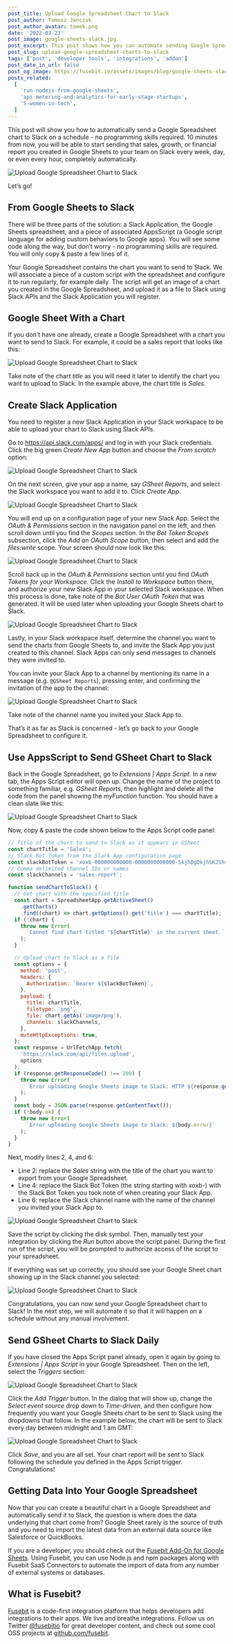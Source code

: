 ```yaml
---
post_title: Upload Google Spreadsheet Chart to Slack
post_author: Tomasz Janczuk
post_author_avatar: tomek.png
date: '2022-03-23'
post_image: google-sheets-slack.jpg
post_excerpt: This post shows how you can automate sending Google Spreadsheet charts to Slack on a schedule. No programming experience is required.
post_slug: upload-google-spreadsheet-charts-to-slack
tags: ['post', 'developer tools', 'integrations', 'addon']
post_date_in_url: false
post_og_image: https://fusebit.io/assets/images/blog/google-sheets-slack.jpg
posts_related:
  [
    'run-nodejs-from-google-sheets',
    'api-metering-and-analytics-for-early-stage-startups',
    '5-women-in-tech',
  ]
---
```


This post will show you how to automatically send a Google Spreadsheet chart to Slack on a schedule - no programming skills required. 10 minutes from now, you will be able to start sending that sales, growth, or financial report you created in Google Sheets to your team on Slack every week, day, or even every hour, completely automatically.

![Upload Google Spreadsheet Chart to Slack](blog-upload-1.png)

Let’s go!

## From Google Sheets to Slack

There will be three parts of the solution: a Slack Application, the Google Sheets spreadsheet, and a piece of associated AppsScript (a Google script language for adding custom behaviors to Google apps). You will see some code along the way, but don’t worry - no programming skills are required. You will only copy & paste a few lines of it.

Your Google Spreadsheet contains the chart you want to send to Slack. We will associate a piece of a custom script with the spreadsheet and configure it to run regularly, for example daily. The script will get an image of a chart you created in the Google Spreadsheet, and upload it as a file to Slack using Slack APIs and the Slack Application you will register.

## Google Sheet With a Chart

If you don’t have one already, create a Google Spreadsheet with a chart you want to send to Slack. For example, it could be a sales report that looks like this:

![Upload Google Spreadsheet Chart to Slack](blog-upload-2.png)

Take note of the chart _title_ as you will need it later to identify the chart you want to upload to Slack. In the example above, the chart title is _Sales_.

## Create Slack Application

You need to register a new Slack Application in your Slack workspace to be able to upload your chart to Slack using Slack APIs.

Go to <a href="https://api.slack.com/apps/" target="_blank">https://api.slack.com/apps/</a> and log in with your Slack credentials. Click the big green _Create New App_ button and choose the _From scratch_ option:

![Upload Google Spreadsheet Chart to Slack](blog-upload-3.png)

On the next screen, give your app a name, say _GSheet Reports_, and select the Slack workspace you want to add it to. Click _Create App_.

![Upload Google Spreadsheet Chart to Slack](blog-upload-4.png)

You will end up on a configuration page of your new Slack App. Select the _OAuth & Permissions_ section in the navigation panel on the left, and then scroll down until you find the _Scopes_ section. In the _Bot Token Scopes_ subsection, click the _Add an OAuth Scope_ button, then select and add the _files:write_ scope. Your screen should now look like this:

![Upload Google Spreadsheet Chart to Slack](blog-upload-5.png)

Scroll back up in the _OAuth & Permissions_ section until you find _OAuth Tokens for your Workspace_. Click the _Install to Workspace_ button there, and authorize your new Slack App in your selected Slack workspace. When this process is done, take note of the _Bot User OAuth Token_ that was generated. It will be used later when uploading your Google Sheets chart to Slack.

![Upload Google Spreadsheet Chart to Slack](blog-upload-6.png)

Lastly, in your Slack workspace itself, determine the channel you want to send the charts from Google Sheets to, and invite the Slack App you just created to this channel. Slack Apps can only send messages to channels they were invited to.

You can invite your Slack App to a channel by mentioning its name in a message (e.g. `@GSheet Reports`), pressing enter, and confirming the invitation of the app to the channel:

![Upload Google Spreadsheet Chart to Slack](blog-upload-7.png)

Take note of the channel name you invited your Slack App to.

That’s it as far as Slack is concerned - let’s go back to your Google Spreadsheet to configure it.

## Use AppsScript to Send GSheet Chart to Slack

Back in the Google Spreadsheet, go to _Extensions | Apps Script_. In a new tab, the Apps Script editor will open up. Change the name of the project to something familiar, e.g. _GSheet Reports_, then highlight and delete all the code from the panel showing the _myFunction_ function. You should have a clean slate like this:

![Upload Google Spreadsheet Chart to Slack](blog-upload-8.png)

Now, copy & paste the code shown below to the Apps Script code panel:

```javascript
// Title of the chart to send to Slack as it appears in GSheet
const chartTitle = 'Sales';
// Slack Bot Token from the Slack App configuration page
const slackBotToken = 'xoxb-000000000000-0000000000000-SkjhDgDkjhSKJShsSKJ';
// Comma delimited channel IDs or names
const slackChannels = 'sales-report';

function sendChartToSlack() {
  // Get chart with the specified title
  const chart = SpreadsheetApp.getActiveSheet()
    .getCharts()
    .find((chart) => chart.getOptions().get('title') === chartTitle);
  if (!chart) {
    throw new Error(
      `Cannot find chart titled '${chartTitle}' in the current sheet.`
    );
  }

  // Upload chart to Slack as a file
  const options = {
    method: 'post',
    headers: {
      Authorization: `Bearer ${slackBotToken}`,
    },
    payload: {
      title: chartTitle,
      filetype: 'png',
      file: chart.getAs('image/png'),
      channels: slackChannels,
    },
    muteHttpExceptions: true,
  };
  const response = UrlFetchApp.fetch(
    'https://slack.com/api/files.upload',
    options
  );
  if (response.getResponseCode() !== 200) {
    throw new Error(
      `Error uploading Google Sheets image to Slack: HTTP ${response.getResponseCode()}: ${response.getContentText()}`
    );
  }
  const body = JSON.parse(response.getContentText());
  if (!body.ok) {
    throw new Error(
      `Error uploading Google Sheets image to Slack: ${body.error}`
    );
  }
}
```

Next, modify lines 2, 4, and 6:

- Line 2: replace the _Sales_ string with the title of the chart you want to export from your Google Spreadsheet.
- Line 4: replace the Slack Bot Token (the string starting with _xoxb-_) with the Slack Bot Token you took note of when creating your Slack App.
- Line 6: replace the Slack channel name with the name of the channel you invited your Slack App to.

![Upload Google Spreadsheet Chart to Slack](blog-upload-9.png)

Save the script by clicking the disk symbol. Then, manually test your integration by clicking the _Run_ button above the script panel. During the first run of the script, you will be prompted to authorize access of the script to your spreadsheet.

If everything was set up correctly, you should see your Google Sheet chart showing up in the Slack channel you selected:

![Upload Google Spreadsheet Chart to Slack](blog-upload-1.png)

Congratulations, you can now send your Google Spreadsheet chart to Slack! In the next step, we will automate it so that it will happen on a schedule without any manual involvement.

## Send GSheet Charts to Slack Daily

If you have closed the Apps Script panel already, open it again by going to _Extensions | Apps Script_ in your Google Spreadsheet. Then on the left, select the _Triggers_ section:

![Upload Google Spreadsheet Chart to Slack](blog-upload-10.png)

Click the _Add Trigger_ button. In the dialog that will show up, change the _Select event source_ drop down to _Time-driven_, and then configure how frequently you want your Google Sheets chart to be sent to Slack using the dropdowns that follow. In the example below, the chart will be sent to Slack every day between midnight and 1 am GMT:

![Upload Google Spreadsheet Chart to Slack](blog-upload-11.png)

Click _Save_, and you are all set. Your chart report will be sent to Slack following the schedule you defined in the Apps Script trigger. Congratulations!

## Getting Data Into Your Google Spreadsheet

Now that you can create a beautiful chart in a Google Spreadsheet and automatically send it to Slack, the question is where does the data underlying that chart come from? Google Sheet rarely is the source of truth and you need to import the latest data from an external data source like Salesforce or QuickBooks.

If you are a developer, you should check out the [Fusebit Add-On for Google Sheets](https://fusebit.io/blog/run-nodejs-from-google-sheets/). Using Fusebit, you can use Node.js and npm packages along with Fusebit SaaS Connectors to automate the import of data from any number of external systems or databases.

## What is Fusebit?

[Fusebit](https://fusebit.io) is a code-first integration platform that helps developers add integrations to their apps. We live and breathe integrations. Follow us on Twitter [@fusebitio](https://twitter.com/fusebitio) for great developer content, and check out some cool OSS projects at [github.com/fusebit](https://github.com/fusebit).
